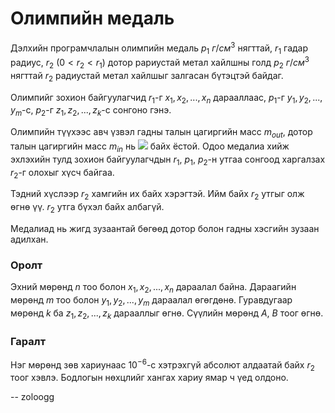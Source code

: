 Олимпийн медаль
===============
Дэлхийн програмчлалын олимпийн медаль $p_1 \ г/см^3$ нягттай, $r_1$ гадар радиус, $r_2$ ($0 < r_2 < r_1$) дотор рариустай метал хайлшны голд $p_2 \ г/см^3$ нягттай $r_2$ радиустай метал хайлшыг залгасан бүтэцтэй байдаг.

Олимпийг зохион байгуулагчид $r_1$-г $x_1, x_2, ... , x_n$ дарааллаас, $p_1$-г $y_1,  y_2, ... , y_m$-с, $p_2$-г $z_1, z_2, ... , z_k$-с сонгоно гэнэ.

Олимпийн түүхээс авч үзвэл гадны талын цагиргийн масс $m_{out}$, дотор талын цагиргийн масс $m_{in}$ нь ![][1] байх ёстой. Одоо медалиа хийж эхлэхийн тулд зохион байгуулагчдын $r_1$, $p_1$, $p_2$-н утгаа сонгоод харгалзах $r_2$-г олохыг хүсч байгаа.

Тэдний хүслээр $r_2$ хамгийн их байх хэрэгтэй. Ийм байх $r_2$ утгыг олж өгнө үү. $r_2$ утга бүхэл байх албагүй.

Медалиад нь жигд зузаантай бөгөөд дотор болон гадны хэсгийн зузаан адилхан.


### Оролт
Эхний мөрөнд $n$ тоо болон $x_1, x_2, ... , x_n$ дараалал байна. Дараагийн мөрөнд $m$ тоо болон $y_1,  y_2, ... , y_m$ дараалал өгөгдөнө. Гуравдугаар мөрөнд $k$ ба $z_1, z_2, ... , z_k$ дарааллыг өгнө. Сүүлийн мөрөнд $A$, $B$ тоог өгнө.


### Гаралт
Нэг мөрөнд зөв хариунаас $10^{-6}$-с хэтрэхгүй абсолют алдаатай байх $r_2$ тоог хэвлэ. Бодлогын нөхцлийг хангах хариу ямар ч үед олдоно.

  [1]: http://espresso.codeforces.com/bfd66f1a72c32e8dc2ae817f13f33e8967bc2348.png

-- zoloogg
